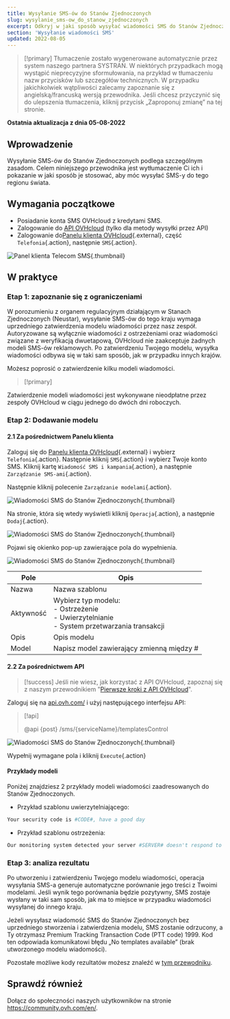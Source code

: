 ```yaml
---
title: Wysyłanie SMS-ów do Stanów Zjednoczonych
slug: wysylanie_sms-ow_do_stanow_zjednoczonych
excerpt: Odkryj w jaki sposób wysyłać wiadomości SMS do Stanów Zjednoczonych
section: 'Wysyłanie wiadomości SMS'
updated: 2022-08-05
---
```


> [!primary]
> Tłumaczenie zostało wygenerowane automatycznie przez system naszego partnera SYSTRAN. W niektórych przypadkach mogą wystąpić nieprecyzyjne sformułowania, na przykład w tłumaczeniu nazw przycisków lub szczegółów technicznych. W przypadku jakichkolwiek wątpliwości zalecamy zapoznanie się z angielską/francuską wersją przewodnika. Jeśli chcesz przyczynić się do ulepszenia tłumaczenia, kliknij przycisk „Zaproponuj zmianę” na tej stronie.
>

**Ostatnia aktualizacja z dnia 05-08-2022**

## Wprowadzenie

Wysyłanie SMS-ów do Stanów Zjednoczonych podlega szczególnym zasadom. Celem niniejszego przewodnika jest wytłumaczenie Ci ich i pokazanie w jaki sposób je stosować, aby móc wysyłać SMS-y do tego regionu świata.

## Wymagania początkowe

- Posiadanie konta SMS OVHcloud z kredytami SMS.
- Zalogowanie do [API OVHcloud](https://api.ovh.com/) (tylko dla metody wysyłki przez API)
- Zalogowanie do[Panelu klienta OVHcloud](https://www.ovh.com/auth/?action=gotomanager&from=https://www.ovh.pl/&ovhSubsidiary=pl){.external}, część `Telefonia`{.action}, następnie `SMS`{.action}.

![Panel klienta Telecom SMS](https://raw.githubusercontent.com/ovh/docs/master/templates/control-panel/product-selection/telecom/tpl-telecom-03-en-sms.png){.thumbnail}

## W praktyce

### Etap 1: zapoznanie się z ograniczeniami

W porozumieniu z organem regulacyjnym działającym w Stanach Zjednoczonych (Neustar), wysyłanie SMS-ów do tego kraju wymaga uprzedniego zatwierdzenia modelu wiadomości przez nasz zespół.
Autoryzowane są wyłącznie wiadomości z ostrzeżeniami oraz wiadomości związane z weryfikacją dwuetapową, OVHcloud nie zaakceptuje żadnych modeli SMS-ów reklamowych. Po zatwierdzeniu Twojego modelu, wysyłka wiadomości odbywa się w taki sam sposób, jak w przypadku innych krajów.

Możesz poprosić o zatwierdzenie kilku modeli wiadomości.

> [!primary]
>
Zatwierdzenie modeli wiadomości jest wykonywane nieodpłatne przez zespoły OVHcloud w ciągu jednego do dwóch dni roboczych.
>

### Etap 2: Dodawanie modelu

#### 2.1 Za pośrednictwem Panelu klienta

Zaloguj się do [Panelu klienta OVHcloud](https://www.ovh.com/auth/?action=gotomanager&from=https://www.ovh.pl/&ovhSubsidiary=pl){.external} i wybierz `Telefonia`{.action}. Następnie kliknij `SMS`{.action} i wybierz Twoje konto SMS. Kliknij kartę `Wiadomość SMS i kampania`{.action}, a następnie `Zarządzanie SMS-ami`{.action}.

Następnie kliknij polecenie `Zarządzanie modelami`{.action}.

![Wiadomości SMS do Stanów Zjednoczonych](images/smstousa1.png){.thumbnail}

Na stronie, która się wtedy wyświetli kliknij `Operacja`{.action}, a następnie `Dodaj`{.action}.

![Wiadomości SMS do Stanów Zjednoczonych](images/smstousa2.png){.thumbnail}

Pojawi się okienko pop-up zawierające pola do wypełnienia.

![Wiadomości SMS do Stanów Zjednoczonych](images/smstousa3.png){.thumbnail}


| Pole       | Opis                                                                                                      |
|-------------|------------------------------------------------------------------------------------------------------------------|
| Nazwa         | Nazwa szablonu                                                                                                  |
| Aktywność    | Wybierz typ modelu:<br>\- Ostrzeżenie<br>\- Uwierzytelnianie<br>\- System przetwarzania transakcji |
| Opis | Opis modelu                                                                                            |
| Model      | Napisz model zawierający zmienną między #                                                                  |


#### 2.2 Za pośrednictwem API

> [!success]
> Jeśli nie wiesz, jak korzystać z API OVHcloud, zapoznaj się z naszym przewodnikiem "[Pierwsze kroki z API OVHcloud](https://docs.ovh.com/pl/api/first-steps-with-ovh-api/)".

Zaloguj się na [api.ovh.com/](https://api.ovh.com/) i użyj następującego interfejsu API:

> [!api]
>
> @api {post} /sms/{serviceName}/templatesControl
>

![Wiadomości SMS do Stanów Zjednoczonych](images/smstousa4.png){.thumbnail}

Wypełnij wymagane pola i kliknij `Execute`{.action}

#### Przykłady modeli

Poniżej znajdziesz 2 przykłady modeli wiadomości zaadresowanych do Stanów Zjednoczonych.

- Przykład szablonu uwierzytelniającego:

```bash
Your security code is #CODE#, have a good day
```

- Przykład szablonu ostrzeżenia:

```bash
Our monitoring system detected your server #SERVER# doesn't respond to ping requests
```

### Etap 3: analiza rezultatu

Po utworzeniu i zatwierdzeniu Twojego modelu wiadomości, operacja wysyłania SMS-a generuje automatyczne porównanie jego treści z Twoimi modelami. Jeśli wynik tego porównania będzie pozytywny, SMS zostaje wysłany w taki sam sposób, jak ma to miejsce w przypadku wiadomości wysyłanej do innego kraju.

Jeżeli wysyłasz wiadomość SMS do Stanów Zjednoczonych bez uprzedniego stworzenia i zatwierdzenia modelu, SMS zostanie odrzucony, a Ty otrzymasz Premium Tracking Transaction Code (PTT code) 1999. Kod ten odpowiada komunikatowi błędu „No templates available” (brak utworzonego modelu wiadomości).

Pozostałe możliwe kody rezultatów możesz znaleźć w [tym przewodniku](../informacje-o-uzytkownikach-sms/).

## Sprawdź również

Dołącz do społeczności naszych użytkowników na stronie <https://community.ovh.com/en/>.
